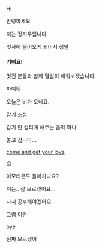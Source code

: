 Hi 

안녕하세요

저는 정지우입니다.

멋사에 들어오게 되어서 정말 
#### 기뻐요!

멋진 분들과 함께 열심히 배워보겠습니다. 

파이팅

오늘은 비가 오네요. 

감기 조심 

감기 안 걸리게 해주는 음악 하나 

놓고 갑니다...

[come and get your love](https://www.youtube.com/watch?v=bc0KhhjJP98)

😊

이모티콘도 들어가나요?

저는.. 잘 모르겠어요...

다시 공부해야겠어요.

그럼 이만


bye

진짜 모르겠어
